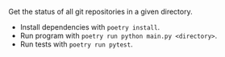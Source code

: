 Get the status of all git repositories in a given directory.

- Install dependencies with `poetry install`.
- Run program with `poetry run python main.py <directory>`.
- Run tests with `poetry run pytest`.
